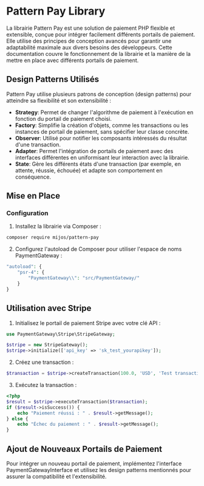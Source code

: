 # Pattern Pay Library

La librairie Pattern Pay est une solution de paiement PHP flexible et extensible, conçue pour intégrer facilement différents portails de paiement. Elle utilise des principes de conception avancés pour garantir une adaptabilité maximale aux divers besoins des développeurs. Cette documentation couvre le fonctionnement de la librairie et la manière de la mettre en place avec différents portails de paiement.

## Design Patterns Utilisés

Pattern Pay utilise plusieurs patrons de conception (design patterns) pour atteindre sa flexibilité et son extensibilité :

- **Strategy**: Permet de changer l'algorithme de paiement à l'exécution en fonction du portail de paiement choisi.
- **Factory**: Simplifie la création d'objets, comme les transactions ou les instances de portail de paiement, sans spécifier leur classe concrète.
- **Observer**: Utilisé pour notifier les composants intéressés du résultat d'une transaction.
- **Adapter**: Permet l'intégration de portails de paiement avec des interfaces différentes en uniformisant leur interaction avec la librairie.
- **State**: Gère les différents états d'une transaction (par exemple, en attente, réussie, échouée) et adapte son comportement en conséquence.

## Mise en Place

### Configuration

1. Installez la librairie via Composer :

```sh
composer require mijos/pattern-pay
```

2. Configurez l'autoload de Composer pour utiliser l'espace de noms PaymentGateway :

```php
"autoload": {
    "psr-4": {
        "PaymentGateway\\": "src/PaymentGateway/"
    }
}
```

## Utilisation avec Stripe

1. Initialisez le portail de paiement Stripe avec votre clé API :

```php
use PaymentGateway\Stripe\StripeGateway;

$stripe = new StripeGateway();
$stripe->initialize(['api_key' => 'sk_test_yourapikey']);
```

2. Créez une transaction :
```php
$transaction = $stripe->createTransaction(100.0, 'USD', 'Test transaction');
```

3. Exécutez la transaction :
```php
<?php
$result = $stripe->executeTransaction($transaction);
if ($result->isSuccess()) {
    echo "Paiement réussi : " . $result->getMessage();
} else {
    echo "Échec du paiement : " . $result->getMessage();
}
```

## Ajout de Nouveaux Portails de Paiement
Pour intégrer un nouveau portail de paiement, implémentez l'interface PaymentGatewayInterface et utilisez les design patterns mentionnés pour assurer la compatibilité et l'extensibilité.